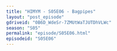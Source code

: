 ```yaml
---
title: "HIMYM - S05E06 - Bagpipes"
layout: "post_episode"
gdriveid: "0B6D_WdeSr-7ZMUtWaTJUTDhVLWc"
season: "S05"
permalink: "episode/S05E06.html"
episodeid: "S05E06"
---
```

